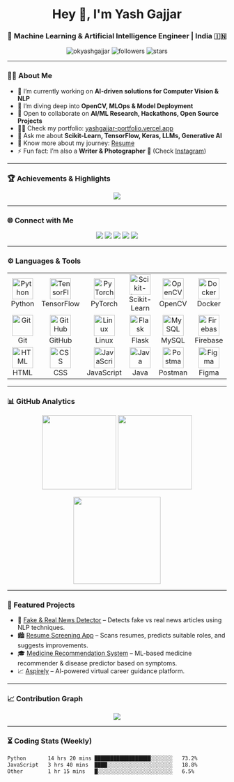 <!-- Dynamic & Professional GitHub Profile for Yash Gajjar -->

<h1 align="center">Hey 👋, I'm Yash Gajjar</h1>
<h3 align="center">🚀 Machine Learning & Artificial Intelligence Engineer | India 🇮🇳</h3>

<p align="center">
  <img src="https://komarev.com/ghpvc/?username=okyashgajjar&label=Profile%20views&color=0e75b6&style=flat" alt="okyashgajjar" />
  <img src="https://img.shields.io/github/followers/okyashgajjar?label=Followers&style=social" alt="followers" />
  <img src="https://img.shields.io/github/stars/okyashgajjar?label=Stars&style=social" alt="stars" />
</p>

---

### 🧑‍💻 About Me  
- 🔭 I’m currently working on **AI-driven solutions for Computer Vision & NLP**  
- 🌱 I’m diving deep into **OpenCV, MLOps & Model Deployment**  
- 🤝 Open to collaborate on **AI/ML Research, Hackathons, Open Source Projects**  
- 👨‍💻 Check my portfolio: [yashgajjar-portfolio.vercel.app](https://yashgajjar-portfolio.vercel.app)  
- 💬 Ask me about **Scikit-Learn, TensorFlow, Keras, LLMs, Generative AI**  
- 📄 Know more about my journey: [Resume](https://drive.google.com/drive/folders/1dmxTyx0hygFcKRmdBi3zubS7-xvUA8Ta?usp=drive_link)  
- ⚡ Fun fact: I’m also a **Writer & Photographer** 📸 (Check [Instagram](https://instagram.com/growingyash))  

---

### 🏆 Achievements & Highlights  
<p align="center">
  <img src="https://github-profile-trophy.vercel.app/?username=okyashgajjar&theme=onedark&no-frame=true&margin-w=15&margin-h=15" />
</p>

---

### 🌐 Connect with Me  
<p align="center">
  <a href="https://twitter.com/gajjaryash02"><img src="https://img.shields.io/badge/Twitter-1DA1F2?style=for-the-badge&logo=twitter&logoColor=white"></a>
  <a href="https://linkedin.com/in/okyashgajjar"><img src="https://img.shields.io/badge/LinkedIn-0077B5?style=for-the-badge&logo=linkedin&logoColor=white"></a>
  <a href="https://kaggle.com/okyashgajjar"><img src="https://img.shields.io/badge/Kaggle-20BEFF?style=for-the-badge&logo=kaggle&logoColor=white"></a>
  <a href="https://medium.com/@okyashgajjar"><img src="https://img.shields.io/badge/Medium-000?style=for-the-badge&logo=medium&logoColor=white"></a>
  <a href="https://instagram.com/growingyash"><img src="https://img.shields.io/badge/Instagram-E4405F?style=for-the-badge&logo=instagram&logoColor=white"></a>
</p>

---

### ⚙️ Languages & Tools
<table>
  <tr>
    <td align="center" width="96">
      <a href="https://www.python.org">
        <img src="https://skillicons.dev/icons?i=python" width="48" height="48" alt="Python" />
      </a>
      <br>Python
    </td>
    <td align="center" width="96">
      <a href="https://www.tensorflow.org">
        <img src="https://skillicons.dev/icons?i=tensorflow" width="48" height="48" alt="TensorFlow" />
      </a>
      <br>TensorFlow
    </td>
    <td align="center" width="96">
      <a href="https://pytorch.org">
        <img src="https://skillicons.dev/icons?i=pytorch" width="48" height="48" alt="PyTorch" />
      </a>
      <br>PyTorch
    </td>
    <td align="center" width="96">
      <a href="https://scikit-learn.org/">
        <img src="https://skillicons.dev/icons?i=sklearn" width="48" height="48" alt="Scikit-Learn" />
      </a>
      <br>Scikit-Learn
    </td>
    <td align="center" width="96">
      <a href="https://opencv.org/">
        <img src="https://skillicons.dev/icons?i=opencv" width="48" height="48" alt="OpenCV" />
      </a>
      <br>OpenCV
    </td>
    <td align="center" width="96">
      <a href="https://www.docker.com/">
        <img src="https://skillicons.dev/icons?i=docker" width="48" height="48" alt="Docker" />
      </a>
      <br>Docker
    </td>
  </tr>
  <tr>
    <td align="center" width="96">
      <a href="https://git-scm.com/">
        <img src="https://skillicons.dev/icons?i=git" width="48" height="48" alt="Git" />
      </a>
      <br>Git
    </td>
    <td align="center" width="96">
      <a href="https://github.com/">
        <img src="https://skillicons.dev/icons?i=github" width="48" height="48" alt="GitHub" />
      </a>
      <br>GitHub
    </td>
    <td align="center" width="96">
      <a href="https://www.linux.org/">
        <img src="https://skillicons.dev/icons?i=linux" width="48" height="48" alt="Linux" />
      </a>
      <br>Linux
    </td>
    <td align="center" width="96">
      <a href="https://flask.palletsprojects.com/">
        <img src="https://skillicons.dev/icons?i=flask" width="48" height="48" alt="Flask" />
      </a>
      <br>Flask
    </td>
    <td align="center" width="96">
      <a href="https://www.mysql.com/">
        <img src="https://skillicons.dev/icons?i=mysql" width="48" height="48" alt="MySQL" />
      </a>
      <br>MySQL
    </td>
    <td align="center" width="96">
      <a href="https://firebase.google.com/">
        <img src="https://skillicons.dev/icons?i=firebase" width="48" height="48" alt="Firebase" />
      </a>
      <br>Firebase
    </td>
  </tr>
  <tr>
    <td align="center" width="96">
      <a href="https://developer.mozilla.org/docs/Web/HTML">
        <img src="https://skillicons.dev/icons?i=html" width="48" height="48" alt="HTML" />
      </a>
      <br>HTML
    </td>
    <td align="center" width="96">
      <a href="https://developer.mozilla.org/docs/Web/CSS">
        <img src="https://skillicons.dev/icons?i=css" width="48" height="48" alt="CSS" />
      </a>
      <br>CSS
    </td>
    <td align="center" width="96">
      <a href="https://developer.mozilla.org/docs/Web/JavaScript">
        <img src="https://skillicons.dev/icons?i=js" width="48" height="48" alt="JavaScript" />
      </a>
      <br>JavaScript
    </td>
    <td align="center" width="96">
      <a href="https://www.java.com/">
        <img src="https://skillicons.dev/icons?i=java" width="48" height="48" alt="Java" />
      </a>
      <br>Java
    </td>
    <td align="center" width="96">
      <a href="https://www.postman.com/">
        <img src="https://skillicons.dev/icons?i=postman" width="48" height="48" alt="Postman" />
      </a>
      <br>Postman
    </td>
    <td align="center" width="96">
      <a href="https://www.figma.com/">
        <img src="https://skillicons.dev/icons?i=figma" width="48" height="48" alt="Figma" />
      </a>
      <br>Figma
    </td>
  </tr>
</table>

---

### 📊 GitHub Analytics  
<p align="center">
  <img src="https://github-readme-stats.vercel.app/api?username=okyashgajjar&show_icons=true&theme=tokyonight" height="170" />
  <img src="https://github-readme-stats.vercel.app/api/top-langs/?username=okyashgajjar&layout=compact&theme=tokyonight" height="170" />
</p>

<p align="center">
  <img src="https://github-readme-streak-stats.herokuapp.com?user=okyashgajjar&theme=tokyonight&hide_border=true" height="200" />
</p>

---

### 🚀 Featured Projects  
- 🤖 [Fake & Real News Detector](https://github.com/okyashgajjar/Fake-Real-News-Detector) – Detects fake vs real news articles using NLP techniques.  
- 🏙️ [Resume Screening App](https://github.com/okyashgajjar/Resume-Screening-App) – Scans resumes, predicts suitable roles, and suggests improvements.  
- 🎓 [Medicine Recommendation System](https://github.com/okyashgajjar/Medicine-Recommandation-System) – ML-based medicine recommender & disease predictor based on symptoms.  
- 📈 [Aspirely](https://github.com/okyashgajjar/Aspirely) – AI-powered virtual career guidance platform.  


---

### 📈 Contribution Graph  
<p align="center">
  <img src="https://github-readme-activity-graph.vercel.app/graph?username=okyashgajjar&theme=react-dark" />
</p>

---

### ⏳ Coding Stats (Weekly)  
<!--START_SECTION:waka-->
```txt
Python       14 hrs 20 mins ██████████████████░░░░░░░   73.2%  
JavaScript   3 hrs 40 mins  ████░░░░░░░░░░░░░░░░░░░░░   18.8%  
Other        1 hr 15 mins   █░░░░░░░░░░░░░░░░░░░░░░░░   6.5%  
